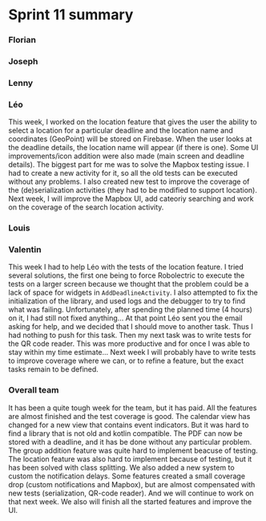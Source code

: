 Sprint 11 summary
================

### Florian

### Joseph

### Lenny

### Léo
This week, I worked on the location feature that gives the user the ability to select a location for a particular deadline and the location name
and coordinates (GeoPoint) will be stored on Firebase. When the user looks at the deadline details, the location name will appear (if there is one). 
Some UI improvements/icon addition were also made (main screen and deadline details). The biggest part for me was to solve the Mapbox testing issue.
I had to create a new activity for it, so all the old tests can be executed without any problems. I also created new test to improve the coverage
of the (de)serialization activities (they had to be modified to support location). Next week, I will improve the Mapbox UI, add cateoriy searching and
work on the coverage of the search location activity.

### Louis

### Valentin
This week I had to help Léo with the tests of the location feature. I tried
several solutions, the first one being to force Robolectric to execute the tests
on a larger screen because we thought that the problem could be a lack of space
for widgets in `AddDeadlineActivity`. I also attempted to fix the initialization
of the library, and used logs and the debugger to try to find what was failing.
Unfortunately, after spending the planned time (4 hours) on it, I had still
not fixed anything... At that point Léo sent you the email asking for help,
and we decided that I should move to another task. Thus I had nothing to
push for this task. Then my next task was to write tests for the QR code reader.
This was more productive and for once I was able to stay within my time
estimate... Next week I will probably have to write tests to improve coverage
where we can, or to refine a feature, but the exact tasks remain to be defined.

### Overall team
It has been a quite tough week for the team, but it has paid. All the features
are almost finished and the test coverage is good. The calendar view has changed for
a new view that contains event indicators. But it was hard to find a library that is not
old and kotlin compatible. The PDF can now be stored with a deadline, and it has be done
without any particular problem. The group addition feature was quite hard to implement beacuse
of testing. The location feature was also hard to implement because of testing, but it has been
solved with class splitting. We also added a new system to custom the notification delays.
Some features created a small coverage drop (custom notifications and Mapbox), but are almost
compensated with new tests (serialization, QR-code reader). And we will continue to work on that
next week. We also will finish all the started features and improve the UI.
